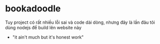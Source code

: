 # bookadoodle
Tuy project có rất nhiều lỗi sai và code dài dòng, nhưng đây là lần đâu tôi dùng nodejs để build lên website này
- "it ain't much but it's honest work"
